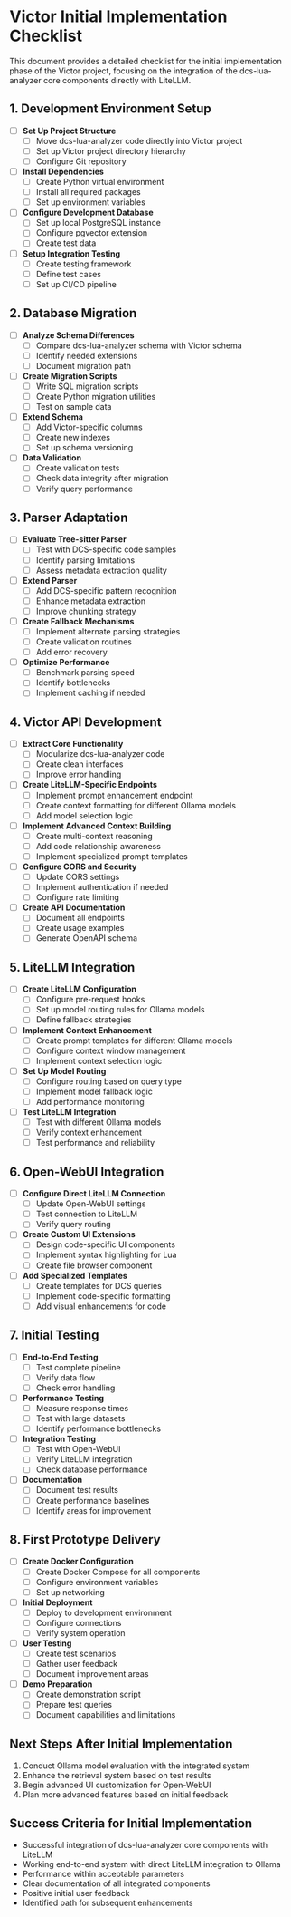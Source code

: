 # Victor Initial Implementation Checklist

This document provides a detailed checklist for the initial implementation phase of the Victor project, focusing on the integration of the dcs-lua-analyzer core components directly with LiteLLM.

## 1. Development Environment Setup

- [ ] **Set Up Project Structure**
  - [ ] Move dcs-lua-analyzer code directly into Victor project
  - [ ] Set up Victor project directory hierarchy
  - [ ] Configure Git repository

- [ ] **Install Dependencies**
  - [ ] Create Python virtual environment
  - [ ] Install all required packages
  - [ ] Set up environment variables

- [ ] **Configure Development Database**
  - [ ] Set up local PostgreSQL instance
  - [ ] Configure pgvector extension
  - [ ] Create test data

- [ ] **Setup Integration Testing**
  - [ ] Create testing framework
  - [ ] Define test cases
  - [ ] Set up CI/CD pipeline

## 2. Database Migration

- [ ] **Analyze Schema Differences**
  - [ ] Compare dcs-lua-analyzer schema with Victor schema
  - [ ] Identify needed extensions
  - [ ] Document migration path

- [ ] **Create Migration Scripts**
  - [ ] Write SQL migration scripts
  - [ ] Create Python migration utilities
  - [ ] Test on sample data

- [ ] **Extend Schema**
  - [ ] Add Victor-specific columns
  - [ ] Create new indexes
  - [ ] Set up schema versioning

- [ ] **Data Validation**
  - [ ] Create validation tests
  - [ ] Check data integrity after migration
  - [ ] Verify query performance

## 3. Parser Adaptation

- [ ] **Evaluate Tree-sitter Parser**
  - [ ] Test with DCS-specific code samples
  - [ ] Identify parsing limitations
  - [ ] Assess metadata extraction quality

- [ ] **Extend Parser**
  - [ ] Add DCS-specific pattern recognition
  - [ ] Enhance metadata extraction
  - [ ] Improve chunking strategy

- [ ] **Create Fallback Mechanisms**
  - [ ] Implement alternate parsing strategies
  - [ ] Create validation routines
  - [ ] Add error recovery

- [ ] **Optimize Performance**
  - [ ] Benchmark parsing speed
  - [ ] Identify bottlenecks
  - [ ] Implement caching if needed

## 4. Victor API Development

- [ ] **Extract Core Functionality**
  - [ ] Modularize dcs-lua-analyzer code
  - [ ] Create clean interfaces
  - [ ] Improve error handling

- [ ] **Create LiteLLM-Specific Endpoints**
  - [ ] Implement prompt enhancement endpoint
  - [ ] Create context formatting for different Ollama models
  - [ ] Add model selection logic

- [ ] **Implement Advanced Context Building**
  - [ ] Create multi-context reasoning
  - [ ] Add code relationship awareness
  - [ ] Implement specialized prompt templates

- [ ] **Configure CORS and Security**
  - [ ] Update CORS settings
  - [ ] Implement authentication if needed
  - [ ] Configure rate limiting

- [ ] **Create API Documentation**
  - [ ] Document all endpoints
  - [ ] Create usage examples
  - [ ] Generate OpenAPI schema

## 5. LiteLLM Integration

- [ ] **Create LiteLLM Configuration**
  - [ ] Configure pre-request hooks
  - [ ] Set up model routing rules for Ollama models
  - [ ] Define fallback strategies

- [ ] **Implement Context Enhancement**
  - [ ] Create prompt templates for different Ollama models
  - [ ] Configure context window management
  - [ ] Implement context selection logic

- [ ] **Set Up Model Routing**
  - [ ] Configure routing based on query type
  - [ ] Implement model fallback logic
  - [ ] Add performance monitoring

- [ ] **Test LiteLLM Integration**
  - [ ] Test with different Ollama models
  - [ ] Verify context enhancement
  - [ ] Test performance and reliability

## 6. Open-WebUI Integration

- [ ] **Configure Direct LiteLLM Connection**
  - [ ] Update Open-WebUI settings
  - [ ] Test connection to LiteLLM
  - [ ] Verify query routing

- [ ] **Create Custom UI Extensions**
  - [ ] Design code-specific UI components
  - [ ] Implement syntax highlighting for Lua
  - [ ] Create file browser component

- [ ] **Add Specialized Templates**
  - [ ] Create templates for DCS queries
  - [ ] Implement code-specific formatting
  - [ ] Add visual enhancements for code

## 7. Initial Testing

- [ ] **End-to-End Testing**
  - [ ] Test complete pipeline
  - [ ] Verify data flow
  - [ ] Check error handling

- [ ] **Performance Testing**
  - [ ] Measure response times
  - [ ] Test with large datasets
  - [ ] Identify performance bottlenecks

- [ ] **Integration Testing**
  - [ ] Test with Open-WebUI
  - [ ] Verify LiteLLM integration
  - [ ] Check database performance

- [ ] **Documentation**
  - [ ] Document test results
  - [ ] Create performance baselines
  - [ ] Identify areas for improvement

## 8. First Prototype Delivery

- [ ] **Create Docker Configuration**
  - [ ] Create Docker Compose for all components
  - [ ] Configure environment variables
  - [ ] Set up networking

- [ ] **Initial Deployment**
  - [ ] Deploy to development environment
  - [ ] Configure connections
  - [ ] Verify system operation

- [ ] **User Testing**
  - [ ] Create test scenarios
  - [ ] Gather user feedback
  - [ ] Document improvement areas

- [ ] **Demo Preparation**
  - [ ] Create demonstration script
  - [ ] Prepare test queries
  - [ ] Document capabilities and limitations

## Next Steps After Initial Implementation

1. Conduct Ollama model evaluation with the integrated system
2. Enhance the retrieval system based on test results
3. Begin advanced UI customization for Open-WebUI
4. Plan more advanced features based on initial feedback

## Success Criteria for Initial Implementation

- Successful integration of dcs-lua-analyzer core components with LiteLLM
- Working end-to-end system with direct LiteLLM integration to Ollama
- Performance within acceptable parameters
- Clear documentation of all integrated components
- Positive initial user feedback
- Identified path for subsequent enhancements